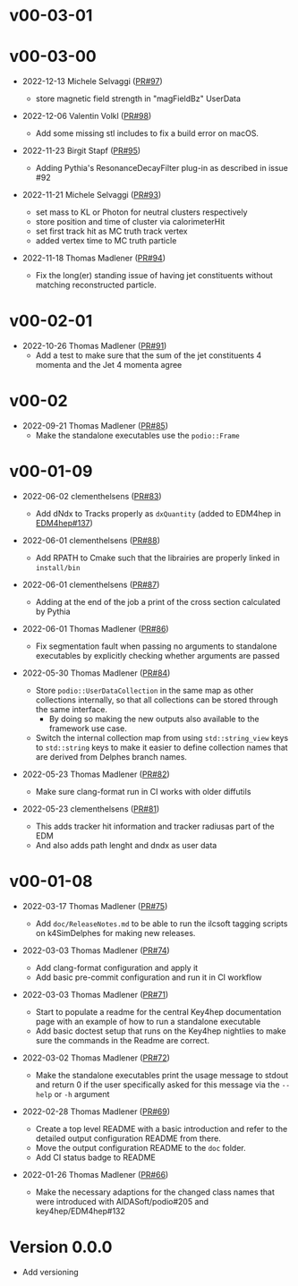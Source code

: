 # v00-03-01

# v00-03-00

* 2022-12-13 Michele Selvaggi ([PR#97](https://github.com/key4hep/k4simdelphes/pull/97))
  - store magnetic field strength in "magFieldBz" UserData

* 2022-12-06 Valentin Volkl ([PR#98](https://github.com/key4hep/k4simdelphes/pull/98))
  - Add some missing stl includes to fix a build error on macOS.

* 2022-11-23 Birgit Stapf ([PR#95](https://github.com/key4hep/k4simdelphes/pull/95))
  -  Adding Pythia's ResonanceDecayFilter plug-in as described in issue #92

* 2022-11-21 Michele Selvaggi ([PR#93](https://github.com/key4hep/k4simdelphes/pull/93))
  - set mass to KL or Photon for neutral clusters respectively
  - store position and time of cluster via calorimeterHit
  - set first track hit as MC truth track vertex
  - added vertex time to MC truth particle

* 2022-11-18 Thomas Madlener ([PR#94](https://github.com/key4hep/k4simdelphes/pull/94))
  - Fix the long(er) standing issue of having jet constituents without matching reconstructed particle.

# v00-02-01

* 2022-10-26 Thomas Madlener ([PR#91](https://github.com/key4hep/k4SimDelphes/pull/91))
  - Add a test to make sure that the sum of the jet constituents 4 momenta and the Jet 4 momenta agree

# v00-02

* 2022-09-21 Thomas Madlener ([PR#85](https://github.com/key4hep/k4SimDelphes/pull/85))
  - Make the standalone executables use the `podio::Frame`

# v00-01-09

* 2022-06-02 clementhelsens ([PR#83](https://github.com/key4hep/k4SimDelphes/pull/83))
  - Add dNdx to Tracks properly as `dxQuantity` (added to EDM4hep in [EDM4hep#137](https://github.com/key4hep/EDM4hep/pull/137))

* 2022-06-01 clementhelsens ([PR#88](https://github.com/key4hep/k4SimDelphes/pull/88))
  - Add RPATH to Cmake such that the librairies are properly linked in ```install/bin```

* 2022-06-01 clementhelsens ([PR#87](https://github.com/key4hep/k4SimDelphes/pull/87))
  - Adding at the end of the job a print of the cross section calculated by Pythia

* 2022-06-01 Thomas Madlener ([PR#86](https://github.com/key4hep/k4SimDelphes/pull/86))
  - Fix segmentation fault when passing no arguments to standalone executables by explicitly checking whether arguments are passed

* 2022-05-30 Thomas Madlener ([PR#84](https://github.com/key4hep/k4SimDelphes/pull/84))
  - Store `podio::UserDataCollection` in the same map as other collections internally, so that all collections can be stored through the same interface.
    - By doing so making the new outputs also available to the framework use case.
  - Switch the internal collection map from using `std::string_view` keys to `std::string` keys to make it easier to define collection names that are derived from Delphes branch names.

* 2022-05-23 Thomas Madlener ([PR#82](https://github.com/key4hep/k4SimDelphes/pull/82))
  - Make sure clang-format run in CI works with older diffutils

* 2022-05-23 clementhelsens ([PR#81](https://github.com/key4hep/k4SimDelphes/pull/81))
  - This adds tracker hit information and tracker radiusas part of the EDM
  - And also adds path lenght and dndx as user data

# v00-01-08

* 2022-03-17 Thomas Madlener ([PR#75](https://github.com/key4hep/k4SimDelphes/pull/75))
  - Add `doc/ReleaseNotes.md` to be able to run the ilcsoft tagging scripts on k4SimDelphes for making new releases.

* 2022-03-03 Thomas Madlener ([PR#74](https://github.com/key4hep/k4SimDelphes/pull/74))
  - Add clang-format configuration and apply it
  - Add basic pre-commit configuration and run it in CI workflow

* 2022-03-03 Thomas Madlener ([PR#71](https://github.com/key4hep/k4SimDelphes/pull/71))
  - Start to populate a readme for the central Key4hep documentation page with an example of how to run a standalone executable
  - Add basic doctest setup that runs on the Key4hep nightlies to make sure the commands in the Readme are correct.

* 2022-03-02 Thomas Madlener ([PR#72](https://github.com/key4hep/k4SimDelphes/pull/72))
  - Make the standalone executables print the usage message to stdout and return 0 if the user specifically asked for this message via the `--help` or `-h` argument

* 2022-02-28 Thomas Madlener ([PR#69](https://github.com/key4hep/k4SimDelphes/pull/69))
  - Create a top level README with a basic introduction and refer to the detailed output configuration README from there.
  - Move the output configuration README to the `doc` folder.
  - Add CI status badge to README

* 2022-01-26 Thomas Madlener ([PR#66](https://github.com/key4hep/k4SimDelphes/pull/66))
  - Make the necessary adaptions for the changed class names that were introduced with AIDASoft/podio#205 and key4hep/EDM4hep#132

# Version 0.0.0

* Add versioning
